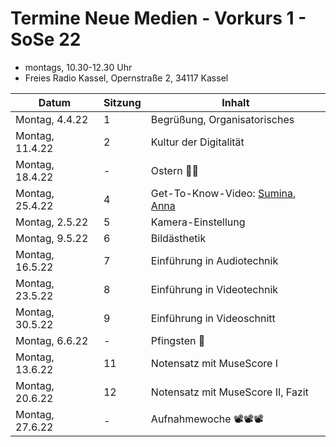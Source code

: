 # Termine Neue Medien - Vorkurs 1 - SoSe 22

- montags, 10.30-12.30 Uhr
- Freies Radio Kassel, Opernstraße 2, 34117 Kassel

| Datum | Sitzung | Inhalt
| ----- | ------- | ------
| Montag, 4.4.22 | 1 | Begrüßung, Organisatorisches
| Montag, 11.4.22 | 2 | Kultur der Digitalität
| Montag, 18.4.22 | - | Ostern 🐰🥚
| Montag, 25.4.22 | 4 | Get-To-Know-Video: [Sumina](https://youtu.be/LQUH8aIRyrY), [Anna](https://youtu.be/_QyoKnxOues)
| Montag, 2.5.22 | 5 | Kamera-Einstellung
| Montag, 9.5.22 | 6 | Bildästhetik
| Montag, 16.5.22 | 7 | Einführung in Audiotechnik
| Montag, 23.5.22 | 8 | Einführung in Videotechnik
| Montag, 30.5.22 | 9 | Einführung in Videoschnitt
| Montag, 6.6.22 | - | Pfingsten 🌺
| Montag, 13.6.22 | 11 | Notensatz mit MuseScore I
| Montag, 20.6.22 | 12 | Notensatz mit MuseScore II, Fazit
| Montag, 27.6.22 | - | Aufnahmewoche 📽📽📽

